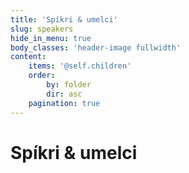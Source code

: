 ```yaml
---
title: 'Spíkri & umelci'
slug: speakers
hide_in_menu: true
body_classes: 'header-image fullwidth'
content:
    items: '@self.children'
    order:
        by: folder
        dir: asc
    pagination: true
---
```


# Spíkri & umelci
